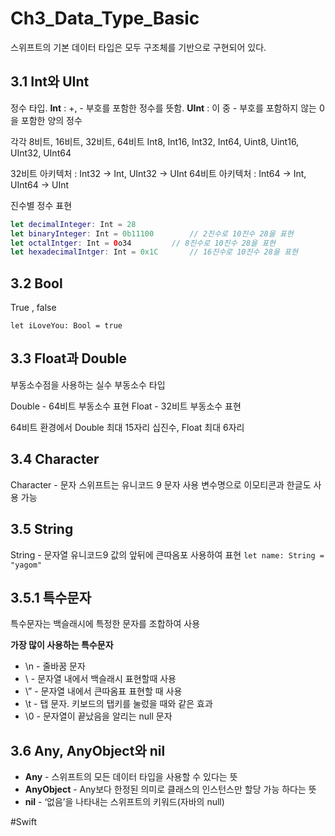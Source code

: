# Ch3_Data_Type_Basic
스위프트의 기본 데이터 타입은 모두 구조체를 기반으로 구현되어 있다.


## 3.1 Int와 UInt
정수 타입.
**Int** :  +, - 부호를 포함한 정수를 뜻함.
**UInt** : 이 중 - 부호를 포함하지 않는 0을 포함한 양의 정수

각각 8비트, 16비트, 32비트, 64비트
Int8, Int16, Int32, Int64, Uint8, Uint16, UInt32, UInt64

32비트 아키텍처 : Int32 -> Int, UInt32 -> UInt
64비트 아키텍처 : Int64 -> Int, UInt64 -> UInt

진수별 정수 표현
```swift
let decimalInteger: Int = 28
let binaryInteger: Int = 0b11100		// 2진수로 10진수 28을 표현
let octalIntger: Int = 0o34			// 8진수로 10진수 28을 표현
let hexadecimalIntger: Int = 0x1C		// 16진수로 10진수 28을 표현
```


## 3.2 Bool
True , false
```
let iLoveYou: Bool = true
```


## 3.3 Float과 Double
부동소수점을 사용하는 실수
부동소수 타입

Double - 64비트 부동소수 표현
Float - 32비트 부동소수 표현

64비트 환경에서 Double 최대 15자리 십진수, Float 최대 6자리


## 3.4 Character
Character - 문자
스위프트는 유니코드 9 문자 사용
변수명으로 이모티콘과 한글도 사용 가능


## 3.5 String
String - 문자열
유니코드9
값의 앞뒤에 큰따옴포 사용하여 표현
`let name: String = "yagom"`


## 3.5.1 특수문자
특수문자는 백슬래시에 특정한 문자를 조합하여 사용

**가장 많이 사용하는 특수문자**
* \n - 줄바꿈 문자
* \\ - 문자열 내에서 백슬래시 표현할때 사용
* \” - 문자열 내에서 큰따옴표 표현할 때 사용
* \t - 탭 문자. 키보드의 탭키를 눌렀을 때와 같은 효과
* \0 - 문자열이 끝났음을 알리는 null 문자

## 3.6 Any, AnyObject와 nil
* **Any** - 스위프트의 모든 데이터 타입을 사용할 수 있다는 뜻
* **AnyObject** - Any보다 한정된 의미로 클래스의 인스턴스만 할당 가능 하다는 뜻
* **nil** - ‘없음’을 나타내는 스위프트의 키워드(자바의 null)












#Swift